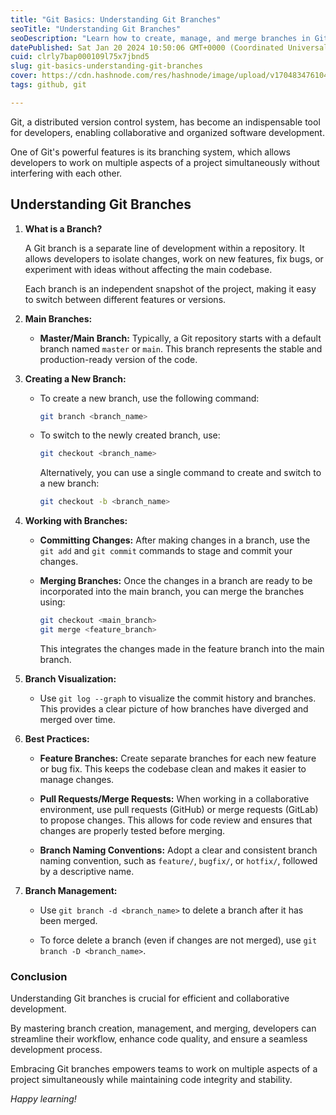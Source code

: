 ```yaml
---
title: "Git Basics: Understanding Git Branches"
seoTitle: "Understanding Git Branches"
seoDescription: "Learn how to create, manage, and merge branches in Git, empowering developers to collaborate seamlessly, isolate changes, and maintain code integrity."
datePublished: Sat Jan 20 2024 10:50:06 GMT+0000 (Coordinated Universal Time)
cuid: clrly7bap000109l75x7jbnd5
slug: git-basics-understanding-git-branches
cover: https://cdn.hashnode.com/res/hashnode/image/upload/v1704834761043/c443f402-9f73-45ab-915f-84d72c9c16a3.png
tags: github, git

---
```


Git, a distributed version control system, has become an indispensable tool for developers, enabling collaborative and organized software development.

One of Git's powerful features is its branching system, which allows developers to work on multiple aspects of a project simultaneously without interfering with each other.

## Understanding Git Branches

1. **What is a Branch?**
    
    A Git branch is a separate line of development within a repository. It allows developers to isolate changes, work on new features, fix bugs, or experiment with ideas without affecting the main codebase.
    
    Each branch is an independent snapshot of the project, making it easy to switch between different features or versions.
    
2. **Main Branches:**
    
    * **Master/Main Branch:** Typically, a Git repository starts with a default branch named `master` or `main`. This branch represents the stable and production-ready version of the code.
        
3. **Creating a New Branch:**
    
    * To create a new branch, use the following command:
        
        ```bash
        git branch <branch_name>
        ```
        
    * To switch to the newly created branch, use:
        
        ```bash
        git checkout <branch_name>
        ```
        
        Alternatively, you can use a single command to create and switch to a new branch:
        
        ```bash
        git checkout -b <branch_name>
        ```
        
4. **Working with Branches:**
    
    * **Committing Changes:** After making changes in a branch, use the `git add` and `git commit` commands to stage and commit your changes.
        
    * **Merging Branches:** Once the changes in a branch are ready to be incorporated into the main branch, you can merge the branches using:
        
        ```bash
        git checkout <main_branch>
        git merge <feature_branch>
        ```
        
        This integrates the changes made in the feature branch into the main branch.
        
5. **Branch Visualization:**
    
    * Use `git log --graph` to visualize the commit history and branches. This provides a clear picture of how branches have diverged and merged over time.
        
6. **Best Practices:**
    
    * **Feature Branches:** Create separate branches for each new feature or bug fix. This keeps the codebase clean and makes it easier to manage changes.
        
    * **Pull Requests/Merge Requests:** When working in a collaborative environment, use pull requests (GitHub) or merge requests (GitLab) to propose changes. This allows for code review and ensures that changes are properly tested before merging.
        
    * **Branch Naming Conventions:** Adopt a clear and consistent branch naming convention, such as `feature/`, `bugfix/`, or `hotfix/`, followed by a descriptive name.
        
7. **Branch Management:**
    
    * Use `git branch -d <branch_name>` to delete a branch after it has been merged.
        
    * To force delete a branch (even if changes are not merged), use `git branch -D <branch_name>`.
        

### Conclusion

Understanding Git branches is crucial for efficient and collaborative development.

By mastering branch creation, management, and merging, developers can streamline their workflow, enhance code quality, and ensure a seamless development process.

Embracing Git branches empowers teams to work on multiple aspects of a project simultaneously while maintaining code integrity and stability.

*Happy learning!*